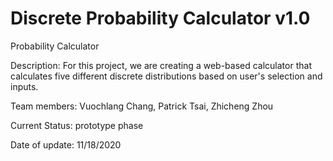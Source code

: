 # Discrete Probability Calculator v1.0
Probability Calculator

Description: For this project, we are creating a web-based calculator that calculates five different discrete distributions based on user's selection and inputs.

Team members: Vuochlang Chang, Patrick Tsai, Zhicheng Zhou

Current Status: prototype phase 

Date of update: 11/18/2020

